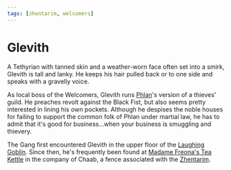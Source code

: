 ```yaml
---
tags: [zhentarim, welcomers]
---
```

# Glevith

A Tethyrian with tanned skin and a weather-worn face often set into a smirk, Glevith is tall and lanky. He keeps his hair pulled back or to one side and speaks with a gravelly voice.

As local boss of the Welcomers, Glevith runs [Phlan](../locations/phlan.md)'s version of a thieves' guild. He preaches revolt against the Black Fist, but also seems pretty interested in lining his own pockets. Although he despises the noble houses for failing to support the common folk of Phlan under martial law, he has to admit that it's good for business...when your business is smuggling and thievery.

The Gang first encountered Glevith in the upper floor of the [Laughing Goblin](../locations/phlan/laughing-goblin-inn.md). Since then, he's frequently been found at [Madame Freona's Tea Kettle](../locations/phlan/madame-freonas-tea-kettle.md) in the company of Chaab, a fence associated with the [Zhentarim](../factions/zhentarim.md).